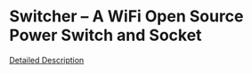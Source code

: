 # Switcher – A WiFi Open Source Power Switch and Socket

[Detailed Description](http://hristoborisov.com/index.php/projects/switcher-a-wifi-open-source-power-switch/)
